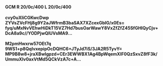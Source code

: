 #### GCM R 20/0c/400 L 20/0c/400
**cvy0uXIiCGKwcDwp**<br/>**ZYVsZVcFHj8g9Y2aJWfrmB3baSAX7XZcexGbIG/x0Es=**<br/>**fyq/uMxNvVEhwHiDkT15VZ7Hd7busOarWawY8VxZfZfZ45SfGHlQyCjv+DcA8a9c//YODPjwQIUVsMA9...**<br/><br/>
**M2pmHwxrw57OEt7q**<br/>**9WS1+p8QqIvxepipOcDQHC6+JTyJd7iS/3JA2R5TyvY=**<br/>**MP9B8w8+jraXBwIgpzd+CEr3EWWBX1Ag4BpWqemXIF0QzSxvZ8fF3k/UmmuXlv0axVtMd5QCkVzA7c+A...**